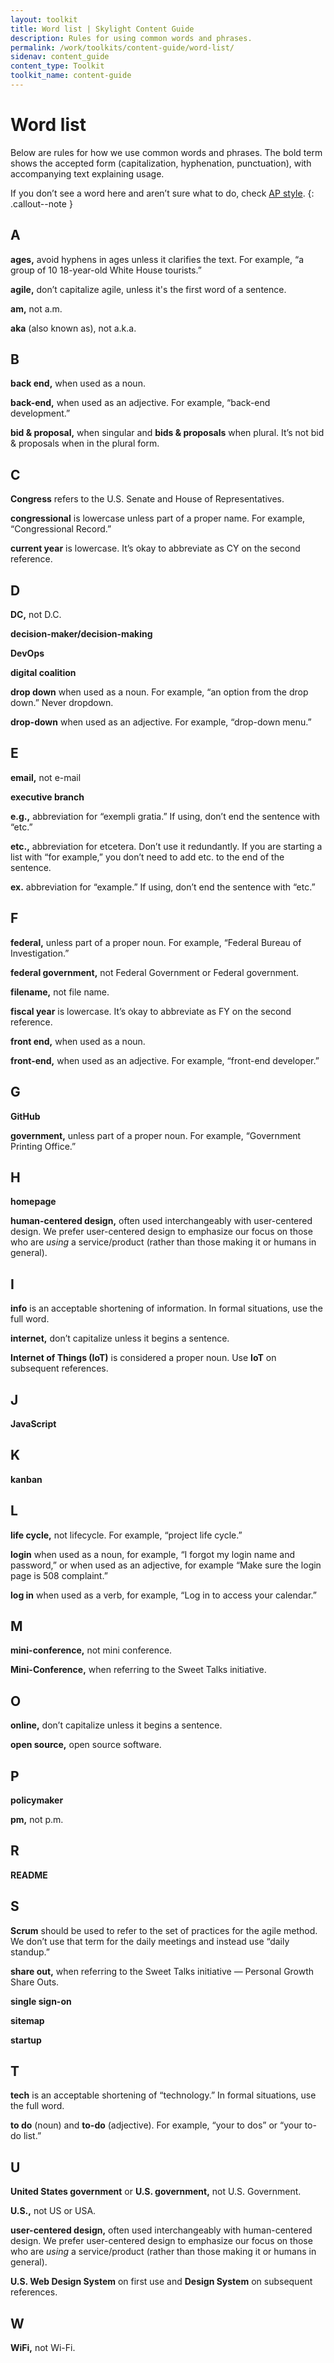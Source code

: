 ```yaml
---
layout: toolkit
title: Word list | Skylight Content Guide
description: Rules for using common words and phrases.
permalink: /work/toolkits/content-guide/word-list/
sidenav: content_guide
content_type: Toolkit
toolkit_name: content-guide
---
```


# Word list

Below are rules for how we use common words and phrases. The bold term shows the accepted form (capitalization, hyphenation, punctuation), with accompanying text explaining usage.

If you don’t see a word here and aren’t sure what to do, check [AP style](https://www.apstylebook.com/).
{: .callout--note }

## A

**ages,** avoid hyphens in ages unless it clarifies the text. For example, “a group of 10 18-year-old White House tourists.”

**agile,** don’t capitalize agile, unless it's the first word of a sentence.

**am,** not a.m.

**aka** (also known as), not a.k.a.

## B

**back end,** when used as a noun.

**back-end,** when used as an adjective. For example, “back-end development.”

**bid & proposal,** when singular and **bids & proposals** when plural. It’s not bid & proposals when in the plural form.

## C

**Congress** refers to the U.S. Senate and House of Representatives.

**congressional** is lowercase unless part of a proper name. For example, “Congressional Record.”

**current year** is lowercase. It’s okay to abbreviate as CY on the second reference.

## D

**DC,** not D.C.

**decision-maker/decision-making**

**DevOps**

**digital coalition**

**drop down** when used as a noun. For example, “an option from the drop down.” Never dropdown.

**drop-down** when used as an adjective. For example, “drop-down menu.”

## E

**email,** not e-mail

**executive branch**

**e.g.,** abbreviation for “exempli gratia.” If using, don’t end the sentence with “etc.”

**etc.,** abbreviation for etcetera. Don’t use it redundantly. If you are starting a list with “for example,” you don’t need to add etc. to the end of the sentence.

**ex.** abbreviation for “example.” If using, don’t end the sentence with “etc.”

## F

**federal,** unless part of a proper noun. For example, “Federal Bureau of Investigation.”

**federal government,** not Federal Government or Federal government.

**filename,** not file name.

**fiscal year** is lowercase. It’s okay to abbreviate as FY on the second reference.

**front end,** when used as a noun.

**front-end,** when used as an adjective. For example, “front-end developer.”

## G

**GitHub**

**government,** unless part of a proper noun. For example, “Government Printing Office.”

## H

**homepage**

**human-centered design,** often used interchangeably with user-centered design. We prefer user-centered design to emphasize our focus on those who are _using_ a service/product (rather than those making it or humans in general).

## I

**info** is an acceptable shortening of information. In formal situations, use the full word.

**internet,** don’t capitalize unless it begins a sentence.

**Internet of Things (IoT)** is considered a proper noun. Use **IoT** on subsequent references.

## J

**JavaScript**

## K

**kanban**

## L

**life cycle,** not lifecycle. For example, “project life cycle.”

**login** when used as a noun, for example, “I forgot my login name and password,” or when used as an adjective, for example “Make sure the login page is 508 complaint.”

**log in** when used as a verb, for example, “Log in to access your calendar.”

## M

**mini-conference,** not mini conference.

**Mini-Conference,** when referring to the Sweet Talks initiative.

## O

**online,** don’t capitalize unless it begins a sentence.

**open source,** open source software.

## P

**policymaker**

**pm,** not p.m.

## R

**README**

## S

**Scrum** should be used to refer to the set of practices for the agile method. We don’t use that term for the daily meetings and instead use “daily standup.”

**share out,** when referring to the Sweet Talks initiative — Personal Growth Share Outs.

**single sign-on**

**sitemap**

**startup**

## T

**tech** is an acceptable shortening of “technology.” In formal situations, use the full word.

**to do** (noun) and **to-do** (adjective). For example, “your to dos” or “your to-do list.”

## U

**United States government** or **U.S. government,** not U.S. Government.

**U.S.,** not US or USA.

**user-centered design,** often used interchangeably with human-centered design. We prefer user-centered design to emphasize our focus on those who are _using_ a service/product (rather than those making it or humans in general).

**U.S. Web Design System** on first use and **Design System** on subsequent references.

## W

**WiFi,** not Wi-Fi.
